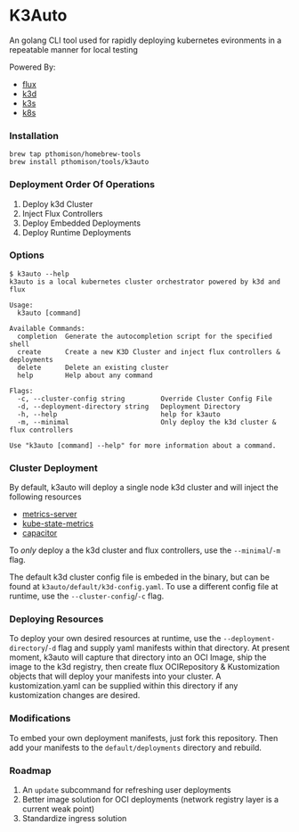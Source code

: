 # K3Auto

An golang CLI tool used for rapidly deploying kubernetes evironments in a repeatable manner for local testing

Powered By:
- [flux](https://fluxcd.io/)
- [k3d](https://k3d.io)
- [k3s](https://k3s.io/)
- [k8s](https://kubernetes.io/)


### Installation
```
brew tap pthomison/homebrew-tools
brew install pthomison/tools/k3auto
```

### Deployment Order Of Operations
1. Deploy k3d Cluster
2. Inject Flux Controllers
3. Deploy Embedded Deployments
4. Deploy Runtime Deployments

### Options
```
$ k3auto --help
k3auto is a local kubernetes cluster orchestrator powered by k3d and flux

Usage:
  k3auto [command]

Available Commands:
  completion  Generate the autocompletion script for the specified shell
  create      Create a new K3D Cluster and inject flux controllers & deployments
  delete      Delete an existing cluster
  help        Help about any command

Flags:
  -c, --cluster-config string         Override Cluster Config File
  -d, --deployment-directory string   Deployment Directory
  -h, --help                          help for k3auto
  -m, --minimal                       Only deploy the k3d cluster & flux controllers

Use "k3auto [command] --help" for more information about a command.

```

###  Cluster Deployment

By default, k3auto will deploy a single node k3d cluster and will inject the following resources
- [metrics-server](https://github.com/kubernetes-sigs/metrics-server)
- [kube-state-metrics](https://github.com/kubernetes/kube-state-metrics)
- [capacitor](https://github.com/gimlet-io/capacitor)


To *only* deploy a the k3d cluster and flux controllers, use the `--minimal`/`-m` flag.


The default k3d cluster config file is embeded in the binary, but can be found at `k3auto/default/k3d-config.yaml`. To use a different config file at runtime, use the `--cluster-config`/`-c` flag.

### Deploying Resources

To deploy your own desired resources at runtime, use the `--deployment-directory`/`-d` flag and supply yaml manifests within that directory. At present moment, k3auto will capture that directory into an OCI Image, ship the image to the k3d registry, then create flux OCIRepository & Kustomization objects that will deploy your manifests into your cluster. A kustomization.yaml can be supplied within this directory if any kustomization changes are desired.


### Modifications

To embed your own deployment manifests, just fork this repository. Then add your manifests to the `default/deployments` directory and rebuild.


### Roadmap
1. An `update` subcommand for refreshing user deployments
2. Better image solution for OCI deployments (network registry layer is a current weak point)
3. Standardize ingress solution